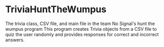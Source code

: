 # TriviaHuntTheWumpus
The trivia class, CSV file, and main file in the team No Signal's hunt the wumpus program
This program creates Trivia objects from a CSV file to quiz the user randomly and provides responses for correct and incorrect answers.
